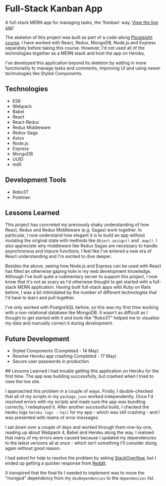 # Full-Stack Kanban App
A full-stack MERN app for managing tasks, the 'Kanban' way. [View the live site](https://full-stack-kanban.herokuapp.com/)!

The skeleton of this project was built as part of a code-along [Pluralsight course](https://www.pluralsight.com/courses/react-express-full-stack-app-building). I have worked with React, Redux, MongoDB, Node.js and Express separately before taking this course. However, I'd not used all of the technologies together as a MERN stack and host the app on Heroku.

I've developed this application beyond its skeleton by adding in more functionality to manage tasks and comments, improving UI and using newer technologies like Styled Components. 

## Technologies
* ES6
* Webpack
* Babel
* React
* React-Redux
* Redux Middleware
* Redux-Saga
* Axios
* Node.js
* Express
* MongoDB
* UUID
* md5

## Development Tools
* Robo3T
* Postman

## Lessons Learned
This project has concreted my previously shaky understanding of how React, Redux and Redux Middleware (e.g. Sagas) work together. In particular, I now understand how elegant it is to build an app without mutating the original state with methods like `Object.assign()` and `.map()`. I also appreciate why middleware like Redux Sagas are necessary to handle asynchronous and impure functions. I feel like I've entered a new era of React understanding and I'm excited to dive deeper. 

Besides the above, seeing how Node.js and Express can be used with React has filled an otherwise gaping hole in my web development knowledge. Although I've built quite a rudimentary server to support this project, I now know that it's not as scary as I'd otherwise thought to get started with a full-stack MERN application. Having built full-stack apps with Ruby on Rails before, I was a bit intimidated by the number of different technologies that I'd have to learn and pull together. 

I've only worked with PostgreSQL before, so this was my first time working with a non-relational database like MongoDB. It wasn't as difficult as I thought to get started with it and tools like "Robo3T" helped me to visualise my data and manually correct it during development. 
 
## Future Development
* Styled Components (Completed - 14 May)
* Resolve Heroku app crashing Completed - 17 May)
* Secure user passwords in production

## Lessons Learned
I had trouble getting this application on Heroku for the first time. The app was building successfully, but crashed when I tried to view the live site. 

I approached this problem in a couple of ways. Firstly, I double-checked that all of my scripts in my `package.json` worked independently. Once I'd resolved errors with my scripts and made sure the app was bundling correctly, I redeployed it. After another successful build, I checked the heoku logs `heroku logs --tail` for my app - which was still crashing - and I was presented with reams of error messages. 

I sat down over a couple of days and worked through them one-by-one, reading up about Webpack 4, Babel and Heroku along the way. I realised that many of my errors were caused because I updated my dependencies to the latest versions all at once - which isn't something I'll consider doing again without good reason. 

I had asked for help to resolve the problem by asking [StackOverflow](https://stackoverflow.com/questions/61602619/mern-app-heroku-build-succeeds-but-app-crashes), but I ended up getting a quicker response from [Reddit](https://www.reddit.com/r/Heroku/comments/gk8d4u/week_2_heroku_build_succeeds_but_app_crashes_with/). 

It transpired that the final fix I needed to implement was to move the "mongod" dependency from my `devDependencies` to the `dependencies` list. 
